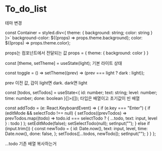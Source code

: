 # To_do_list

테마 변경

const Container = styled.div<{ theme: { background: string; color: string } }>`
  background-color: ${(props) => props.theme.background};
  color: ${(props) => props.theme.color};

props는 컴포넌트에서 전달되는 값
props = {
    theme: { 
        background:
        color
    }
}

const [theme, setTheme] = useState(light); 기본 라이트 상태

const toggle = () => setTheme((prev) => (prev === light ? dark : light));

prev 이전 값, 갑이 light면 dark. dark면 light

const [todos, setTodos] = useState<{ id: number; text: string; level: number; time: number; done: boolean  }[]>([]); 타입은 배열이고 초기값이 빈 배열

const addTodo = (e: React.KeyboardEvent<HTMLInputElement>) => {
    if (e.key === "Enter") {
      if (editMode && selectTodo !== null) {
        setTodos((prevTodos) =>
          prevTodos.map((todo) =>
            todo.id === selectTodo ? { ...todo, text: input, level } : todo
          )
        );
        setEditMode(false);
        setSelectTodo(null);
        setInput("");
      } else if (input.trim()) {
        const newTodo = {
          id: Date.now(),
          text: input,
          level,
          time: Date.now(),
          done: false,
        };
        setTodos([...todos, newTodo]);
        setInput("");
      }
    }
  };

  ...todo 기존 배열 복사하는거